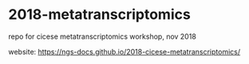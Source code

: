 # 2018-metatranscriptomics
repo for cicese metatranscriptomics workshop, nov 2018

website: https://ngs-docs.github.io/2018-cicese-metatranscriptomics/


